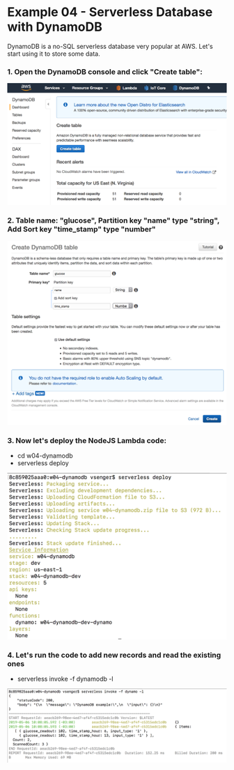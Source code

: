 # Example 04 - Serverless Database with DynamoDB

DynamoDB is a no-SQL serverless database very popular at AWS. Let's start using it to store some data. 

### 1. Open the DynamoDB console and click "Create table":

![image](images/00.png) 

### 2. Table name: "glucose", Partition key "name" type "string", Add Sort key "time_stamp" type "number"

![image](images/01.png) 

### 3. Now let's deploy the NodeJS Lambda code:

* cd w04-dynamodb
* serverless deploy

![image](images/02.png) 

### 4. Let's run the code to add new records and read the existing ones

* serverless invoke -f dynamodb -l

![image](images/03.png) 
